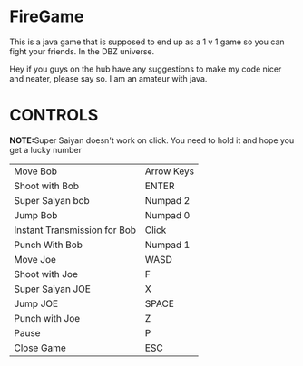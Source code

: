# FireGame
This is a java game that is supposed to end up as a 1 v 1 game so you can fight your friends. In the DBZ universe.
<p>Hey if you guys on the hub have any suggestions to make my code nicer and neater, please say so. I am an amateur with java.</p>
<h1>CONTROLS</h1>
<strong>NOTE:</strong>Super Saiyan doesn't work on click. You need to hold it and hope you get a lucky number
<table style = "width:100%;table-layout:fixed;">
<tr><td>Move Bob</td><td>Arrow Keys</td></tr>
<tr><td>Shoot with Bob</td><td>ENTER</td></tr>
<tr><td>Super Saiyan bob</td><td>Numpad 2</td></tr>
<tr><td>Jump Bob</td><td>Numpad 0</td></tr>
<tr><td>Instant Transmission for Bob</td><td>Click</td></tr>
<tr><td>Punch With Bob</td><td>Numpad 1</td></tr>
<tr><td>Move Joe</td><td>WASD</td></tr>
<tr><td>Shoot with Joe</td><td>F</td></tr>
<tr><td>Super Saiyan JOE</td><td>X</td></tr>
<tr><td>Jump JOE</td><td>SPACE</td></tr>
<tr><td>Punch with Joe</td><td>Z</td></tr>
<tr><td>Pause</td><td>P</td></tr>
<tr><td>Close Game</td><td>ESC</td></tr>
</table>
